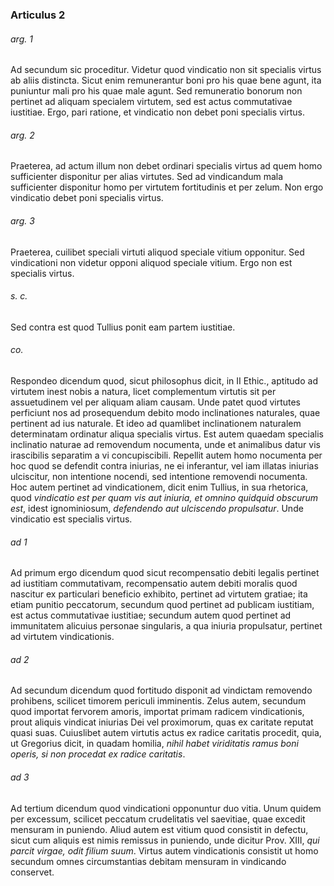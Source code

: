### Articulus 2

###### arg. 1
Ad secundum sic proceditur. Videtur quod vindicatio non sit specialis virtus ab aliis distincta. Sicut enim remunerantur boni pro his quae bene agunt, ita puniuntur mali pro his quae male agunt. Sed remuneratio bonorum non pertinet ad aliquam specialem virtutem, sed est actus commutativae iustitiae. Ergo, pari ratione, et vindicatio non debet poni specialis virtus.

###### arg. 2
Praeterea, ad actum illum non debet ordinari specialis virtus ad quem homo sufficienter disponitur per alias virtutes. Sed ad vindicandum mala sufficienter disponitur homo per virtutem fortitudinis et per zelum. Non ergo vindicatio debet poni specialis virtus.

###### arg. 3
Praeterea, cuilibet speciali virtuti aliquod speciale vitium opponitur. Sed vindicationi non videtur opponi aliquod speciale vitium. Ergo non est specialis virtus.

###### s. c.
Sed contra est quod Tullius ponit eam partem iustitiae.

###### co.
Respondeo dicendum quod, sicut philosophus dicit, in II Ethic., aptitudo ad virtutem inest nobis a natura, licet complementum virtutis sit per assuetudinem vel per aliquam aliam causam. Unde patet quod virtutes perficiunt nos ad prosequendum debito modo inclinationes naturales, quae pertinent ad ius naturale. Et ideo ad quamlibet inclinationem naturalem determinatam ordinatur aliqua specialis virtus. Est autem quaedam specialis inclinatio naturae ad removendum nocumenta, unde et animalibus datur vis irascibilis separatim a vi concupiscibili. Repellit autem homo nocumenta per hoc quod se defendit contra iniurias, ne ei inferantur, vel iam illatas iniurias ulciscitur, non intentione nocendi, sed intentione removendi nocumenta. Hoc autem pertinet ad vindicationem, dicit enim Tullius, in sua rhetorica, quod *vindicatio est per quam vis aut iniuria, et omnino quidquid obscurum est*, idest ignominiosum, *defendendo aut ulciscendo propulsatur*. Unde vindicatio est specialis virtus.

###### ad 1
Ad primum ergo dicendum quod sicut recompensatio debiti legalis pertinet ad iustitiam commutativam, recompensatio autem debiti moralis quod nascitur ex particulari beneficio exhibito, pertinet ad virtutem gratiae; ita etiam punitio peccatorum, secundum quod pertinet ad publicam iustitiam, est actus commutativae iustitiae; secundum autem quod pertinet ad immunitatem alicuius personae singularis, a qua iniuria propulsatur, pertinet ad virtutem vindicationis.

###### ad 2
Ad secundum dicendum quod fortitudo disponit ad vindictam removendo prohibens, scilicet timorem periculi imminentis. Zelus autem, secundum quod importat fervorem amoris, importat primam radicem vindicationis, prout aliquis vindicat iniurias Dei vel proximorum, quas ex caritate reputat quasi suas. Cuiuslibet autem virtutis actus ex radice caritatis procedit, quia, ut Gregorius dicit, in quadam homilia, *nihil habet viriditatis ramus boni operis, si non procedat ex radice caritatis*.

###### ad 3
Ad tertium dicendum quod vindicationi opponuntur duo vitia. Unum quidem per excessum, scilicet peccatum crudelitatis vel saevitiae, quae excedit mensuram in puniendo. Aliud autem est vitium quod consistit in defectu, sicut cum aliquis est nimis remissus in puniendo, unde dicitur Prov. XIII, *qui parcit virgae, odit filium suum*. Virtus autem vindicationis consistit ut homo secundum omnes circumstantias debitam mensuram in vindicando conservet.

